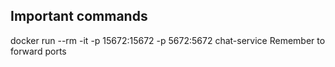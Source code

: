 ## Important commands
docker run --rm -it -p 15672:15672 -p 5672:5672 chat-service
Remember to forward ports
